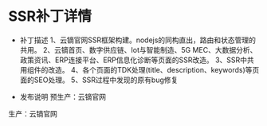 # SSR补丁详情

- 补丁描述
1、云镝官网SSR框架构建。nodejs的同构直出，路由和状态管理的共用。
2、云镝首页、数字供应链、Iot与智能制造、5G MEC、大数据分析、政策资讯、ERP连接平台、ERP信息化诊断等页面的SSR改造。
3、SSR中共用组件的改造。
4、各个页面的TDK处理(title、description、keywords)等页面的SEO处理。
5、SSR过程中发现的原有bug修复

- 发布说明
预生产：云镝官网

生产：云镝官网
